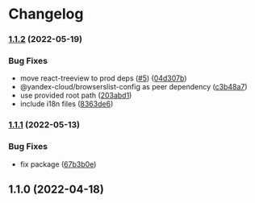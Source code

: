 # Changelog

### [1.1.2](https://github.com/ydb-platform/ydb-ui-components/compare/v1.1.1...v1.1.2) (2022-05-19)


### Bug Fixes

* move react-treeview to prod deps ([#5](https://github.com/ydb-platform/ydb-ui-components/issues/5)) ([04d307b](https://github.com/ydb-platform/ydb-ui-components/commit/04d307b226b8b0d7bdaf58542df8d214fb49acce))
* @yandex-cloud/browserslist-config as peer dependency ([c3b48a7](https://github.com/ydb-platform/ydb-ui-components/commit/c3b48a7ea0370c854fb68b1e1fc12541e8a6494e))
* use provided root path ([203abd1](https://github.com/ydb-platform/ydb-ui-components/commit/203abd1892ad1e8c8c4555b06b99aa41ff01ab01))
* include i18n files ([8363de6](https://github.com/ydb-platform/ydb-ui-components/commit/8363de686cbad9e10753b47a62e7917610dcc84d))

### [1.1.1](https://www.github.com/ydb-platform/ydb-ui-components/compare/v1.1.0...v1.1.1) (2022-05-13)


### Bug Fixes

* fix package ([67b3b0e](https://www.github.com/ydb-platform/ydb-ui-components/commit/67b3b0e3c2678452847ca3b1489be11fc73ea6c2))

## 1.1.0 (2022-04-18)
